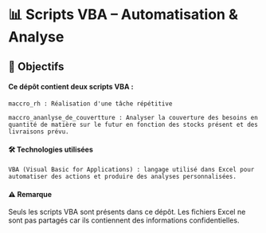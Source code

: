 # 📊 Scripts VBA – Automatisation & Analyse
## 🎯 Objectifs

#### Ce dépôt contient deux scripts VBA :

    maccro_rh : Réalisation d'une tâche répétitive

    maccro_ananlyse_de_couvertture : Analyser la couverture des besoins en quantité de matière sur le futur en fonction des stocks présent et des livraisons prévu.

#### 🛠️ Technologies utilisées

    VBA (Visual Basic for Applications) : langage utilisé dans Excel pour automatiser des actions et produire des analyses personnalisées.

#### ⚠️ Remarque

Seuls les scripts VBA sont présents dans ce dépôt. Les fichiers Excel ne sont pas partagés car ils contiennent des informations confidentielles.
